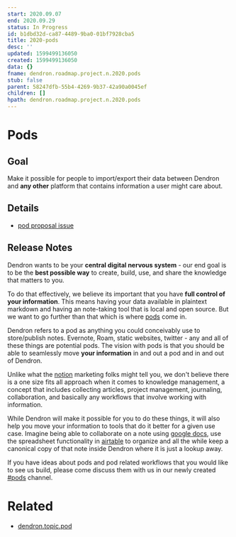 ```yaml
---
start: 2020.09.07
end: 2020.09.29
status: In Progress
id: b1dbd32d-ca87-4489-9ba0-01bf7928cba5
title: 2020-pods
desc: ''
updated: 1599499136050
created: 1599499136050
data: {}
fname: dendron.roadmap.project.n.2020.pods
stub: false
parent: 58247dfb-55b4-4269-9b37-42a90a0045ef
children: []
hpath: dendron.roadmap.project.n.2020.pods
---
```

# Pods

## Goal

Make it possible for people to import/export their data between Dendron and **any other** platform that contains information a user might care about.	

## Details

- [pod proposal issue ](700b02fc-1e6c-46b1-8d68-5d8e17a55d33)	

## Release Notes

Dendron wants to be your **central digital nervous system** - our end goal is to be the **best possible way** to create, build, use, and share the knowledge that matters to you. 	

To do that effectively, we believe its important that you have **full control of your information**. This means having your data available in plaintext markdown and having an note-taking tool that is local and open source. But we want to go further than that which is where [pods](TODO) come in. 	

Dendron refers to a pod as anything you could conceivably use to store/publish notes. Evernote, Roam, static websites, twitter - any and all of these things are potential pods. The vision with pods is that you should be able to seamlessly move **your information** in and out a pod and in and out of Dendron. 	

Unlike what the [notion](https://www.notion.so/) marketing folks might tell you, we don't believe there is a one size fits all approach when it comes to knowledge management, a concept that includes collecting articles, project management, journaling, collaboration, and basically any workflows that involve working with information.	

While Dendron will make it possible for you to do these things, it will also help you move your information to tools that do it better for a given use case. Imagine being able to collaborate on a note using [google docs](https://docs.google.com/), use the spreadsheet functionality in [airtable](https://airtable.com/) to organize and all the while keep a canonical copy of that note inside Dendron where it is just a lookup away. 	

If you have ideas about pods and pod related workflows that you would like to see us build, please come discuss them with us in our newly created [#pods](https://discord.gg/8vjasHj) channel. 	

# Related

- [dendron.topic.pod](66727a39-d0a7-449b-a10d-f6c438185d7f)
